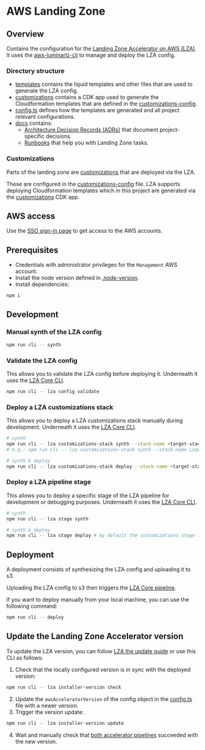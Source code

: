 # AWS Landing Zone

## Overview

Contains the configuration for the [Landing Zone Accelerator on AWS (LZA)](https://awslabs.github.io/landing-zone-accelerator-on-aws/latest/).
It uses the [aws-luminarlz-cli](https://github.com/superluminar-io/aws-luminarlz-cli)
to manage and deploy the LZA config.

### Directory structure

* [templates](templates) contains the liquid templates and other files that are used to generate the LZA config.
* [customizations](customizations) contains a CDK app used to generate the Cloudformation templates that are defined in the [customizations-config](templates/customizations-config.yaml.liquid).
* [config.ts](config.ts) defines how the templates are generated and all project relevant configurations.
* [docs](docs) contains:
  * [Architecture Decision Records (ADRs)](docs/adrs) that document project-specific decisions.
  * [Runbooks](docs/runbooks) that help you with Landing Zone tasks.

### Customizations

Parts of the landing zone are [customizations](https://docs.aws.amazon.com/solutions/latest/landing-zone-accelerator-on-aws/customizing-the-solution.html)
that are deployed via the LZA.

These are configured in the [customizations-config](templates/customizations-config.yaml.liquid) file.
LZA supports deploying Cloudformation templates
which in this project are generated via the [customizations](customizations/bin/customizations.ts) CDK app.

## AWS access

Use the [SSO sign-in page](https://<<AWS_IDENTITY_STORE_ID>>.awsapps.com/start) to get access to the AWS accounts.

## Prerequisites

* Credentials with administrator privileges for the `Management` AWS account.
* Install the node version defined in [.node-version](.node-version).
* Install dependencies:
```bash
npm i
```

## Development

### Manual synth of the LZA config

```bash
npm run cli -- synth
```

### Validate the LZA config

This allows you to validate the LZA config before deploying it.
Underneath it uses the [LZA Core CLI](https://awslabs.github.io/landing-zone-accelerator-on-aws/latest/developer-guide/scripts/#core-cli).

```bash
npm run cli -- lza config validate
```

### Deploy a LZA customizations stack

This allows you to deploy a LZA customizations stack manually during development.
Underneath it uses the [LZA Core CLI](https://awslabs.github.io/landing-zone-accelerator-on-aws/latest/developer-guide/scripts/#core-cli).

```bash
# synth
npm run cli -- lza customizations-stack synth --stack-name <target-stack-name> --account-id <target-account-id>
# e.g.: npm run cli -- lza customizations-stack synth --stack-name LzaCustomization-AwsAcceleratorPipeline --account-id <<AWS_MANAGEMENT_ACCOUNT_ID>>

# synth & deploy
npm run cli -- lza customizations-stack deploy --stack-name <target-stack-name> --account-id <target-account-id>
```

### Deploy a LZA pipeline stage

This allows you to deploy a specific stage of the LZA pipeline for development or debugging purposes.
Underneath it uses the [LZA Core CLI](https://awslabs.github.io/landing-zone-accelerator-on-aws/latest/developer-guide/scripts/#core-cli).

```bash
# synth
npm run cli -- lza stage synth

# synth & deploy
npm run cli -- lza stage deploy # by default the customizations stage is deployed
```

## Deployment

A deployment consists of synthesizing the LZA config and uploading it to s3.

Uploading the LZA config to s3 then triggers the [LZA Core pipeline](https://docs.aws.amazon.com/solutions/latest/landing-zone-accelerator-on-aws/awsaccelerator-pipeline.html).

[//]: # (TODO: Add this if you are using a GitHub Action CD pipeline.)
[//]: # (Deployment of the LZA config happens automatically via a GitHub Actions CD pipeline on the main branch.)

If you want to deploy manually from your local machine, you can use the following command:

```bash
npm run cli -- deploy
```

## Update the Landing Zone Accelerator version

To update the LZA version,
you can follow [LZA the update guide](https://docs.aws.amazon.com/solutions/latest/landing-zone-accelerator-on-aws/update-the-solution.html)
or use this CLI as follows:

1. Check that the locally configured version is in sync with the deployed version:
```bash
npm run cli -- lza installer-version check
```
2. Update the `awsAcceleratorVersion` of the config object in the [config.ts](config.ts) file with a newer version.
3. Trigger the version update:
```bash
npm run cli -- lza installer-version update
```
4. Wait and manually check that [both accelerator pipelines](https://console.aws.amazon.com/codesuite/codepipeline/pipelines?pipelines-meta=eyJmIjp7InRleHQiOiJBV1NBY2NlbGVyYXRvciJ9LCJzIjp7InByb3BlcnR5IjoidXBkYXRlZCIsImRpcmVjdGlvbiI6LTF9LCJuIjozMCwiaSI6MH0) succeeded with the new version.